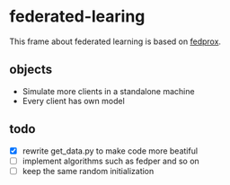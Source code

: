 # federated-learing
This frame about federated learning is based on [fedprox](https://github.com/litian96/FedProx).

## objects
- Simulate more clients in a standalone machine
- Every client has own model

## todo
- [x] rewrite get_data.py to make code more beatiful
- [ ] implement algorithms such as fedper and so on
- [ ] keep the same random initialization